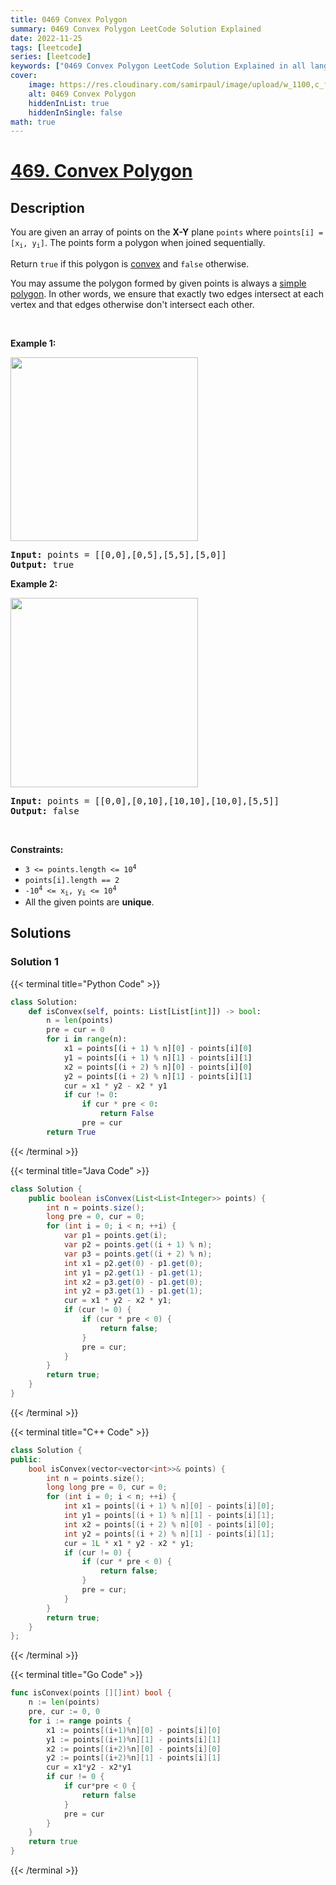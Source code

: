 ```yaml
---
title: 0469 Convex Polygon
summary: 0469 Convex Polygon LeetCode Solution Explained
date: 2022-11-25
tags: [leetcode]
series: [leetcode]
keywords: ["0469 Convex Polygon LeetCode Solution Explained in all languages", "0469 Convex Polygon", "LeetCode", "leetcode solution in Python3 C++ Java Go PHP Ruby Swift TypeScript Rust C# JavaScript C", "GeeksforGeeks", "InterviewBit", "Coding Ninjas", "HackerRank", "HackerEarth", "CodeChef", "TopCoder", "AlgoExpert", "freeCodeCamp", "Codeforces", "GitHub", "AtCoder", "Samir Paul"]
cover:
    image: https://res.cloudinary.com/samirpaul/image/upload/w_1100,c_fit,co_rgb:FFFFFF,l_text:Arial_75_bold:0469 Convex Polygon - Solution Explained/problem-solving.webp
    alt: 0469 Convex Polygon
    hiddenInList: true
    hiddenInSingle: false
math: true
---
```



# [469. Convex Polygon](https://leetcode.com/problems/convex-polygon)


## Description

<p>You are given an array of points on the <strong>X-Y</strong> plane <code>points</code> where <code>points[i] = [x<sub>i</sub>, y<sub>i</sub>]</code>. The points form a polygon when joined sequentially.</p>

<p>Return <code>true</code> if this polygon is <a href="http://en.wikipedia.org/wiki/Convex_polygon" target="_blank">convex</a> and <code>false</code> otherwise.</p>

<p>You may assume the polygon formed by given points is always a <a href="http://en.wikipedia.org/wiki/Simple_polygon" target="_blank">simple polygon</a>. In other words, we ensure that exactly two edges intersect at each vertex and that edges otherwise don&#39;t intersect each other.</p>

<p>&nbsp;</p>
<p><strong class="example">Example 1:</strong></p>
<img alt="" src="https://spcdn.pages.dev/leetcode/problems/0469.Convex%20Polygon/images/covpoly1-plane.jpg" style="width: 300px; height: 294px;" />
<pre>
<strong>Input:</strong> points = [[0,0],[0,5],[5,5],[5,0]]
<strong>Output:</strong> true
</pre>

<p><strong class="example">Example 2:</strong></p>
<img alt="" src="https://spcdn.pages.dev/leetcode/problems/0469.Convex%20Polygon/images/covpoly2-plane.jpg" style="width: 300px; height: 303px;" />
<pre>
<strong>Input:</strong> points = [[0,0],[0,10],[10,10],[10,0],[5,5]]
<strong>Output:</strong> false
</pre>

<p>&nbsp;</p>
<p><strong>Constraints:</strong></p>

<ul>
	<li><code>3 &lt;= points.length &lt;= 10<sup>4</sup></code></li>
	<li><code>points[i].length == 2</code></li>
	<li><code>-10<sup>4</sup> &lt;= x<sub>i</sub>, y<sub>i</sub> &lt;= 10<sup>4</sup></code></li>
	<li>All the given points are <strong>unique</strong>.</li>
</ul>

## Solutions

### Solution 1

<!-- tabs:start -->

{{< terminal title="Python Code" >}}
```python
class Solution:
    def isConvex(self, points: List[List[int]]) -> bool:
        n = len(points)
        pre = cur = 0
        for i in range(n):
            x1 = points[(i + 1) % n][0] - points[i][0]
            y1 = points[(i + 1) % n][1] - points[i][1]
            x2 = points[(i + 2) % n][0] - points[i][0]
            y2 = points[(i + 2) % n][1] - points[i][1]
            cur = x1 * y2 - x2 * y1
            if cur != 0:
                if cur * pre < 0:
                    return False
                pre = cur
        return True
```
{{< /terminal >}}

{{< terminal title="Java Code" >}}
```java
class Solution {
    public boolean isConvex(List<List<Integer>> points) {
        int n = points.size();
        long pre = 0, cur = 0;
        for (int i = 0; i < n; ++i) {
            var p1 = points.get(i);
            var p2 = points.get((i + 1) % n);
            var p3 = points.get((i + 2) % n);
            int x1 = p2.get(0) - p1.get(0);
            int y1 = p2.get(1) - p1.get(1);
            int x2 = p3.get(0) - p1.get(0);
            int y2 = p3.get(1) - p1.get(1);
            cur = x1 * y2 - x2 * y1;
            if (cur != 0) {
                if (cur * pre < 0) {
                    return false;
                }
                pre = cur;
            }
        }
        return true;
    }
}
```
{{< /terminal >}}

{{< terminal title="C++ Code" >}}
```cpp
class Solution {
public:
    bool isConvex(vector<vector<int>>& points) {
        int n = points.size();
        long long pre = 0, cur = 0;
        for (int i = 0; i < n; ++i) {
            int x1 = points[(i + 1) % n][0] - points[i][0];
            int y1 = points[(i + 1) % n][1] - points[i][1];
            int x2 = points[(i + 2) % n][0] - points[i][0];
            int y2 = points[(i + 2) % n][1] - points[i][1];
            cur = 1L * x1 * y2 - x2 * y1;
            if (cur != 0) {
                if (cur * pre < 0) {
                    return false;
                }
                pre = cur;
            }
        }
        return true;
    }
};
```
{{< /terminal >}}

{{< terminal title="Go Code" >}}
```go
func isConvex(points [][]int) bool {
	n := len(points)
	pre, cur := 0, 0
	for i := range points {
		x1 := points[(i+1)%n][0] - points[i][0]
		y1 := points[(i+1)%n][1] - points[i][1]
		x2 := points[(i+2)%n][0] - points[i][0]
		y2 := points[(i+2)%n][1] - points[i][1]
		cur = x1*y2 - x2*y1
		if cur != 0 {
			if cur*pre < 0 {
				return false
			}
			pre = cur
		}
	}
	return true
}
```
{{< /terminal >}}

<!-- tabs:end -->

<!-- end -->
